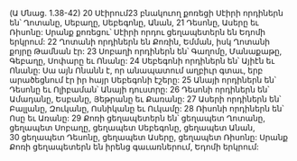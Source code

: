 (Ա Մնաց. 1.38-42)
20 Սէիրում23 բնակուող քոռեցի Սէիրի որդիներն են՝ Ղոտանը, Սեբաղը, Սեբեգոնը, Անան, 21 Դեսոնը, Ասերը եւ Ռիսոնը: Սրանք քոռեցու՝ Սէիրի որդու ցեղապետերն են Եդոմի երկրում: 22 Ղոտանի որդիներն են Քոռին, Եմման, իսկ Ղոտանի քոյրը Թամնան էր: 23 Սոբաղի որդիներն են՝ Գաղոմը, Մանաքաթը, Գեբաղը, Սոփարը եւ Ոնանը: 24 Սեբեգոնի որդիներն են՝ Այիէն եւ Ոնանը: Սա այն Ոնանն է, որ անապատում աղբիւր գտաւ, երբ արածեցնում էր իր հայր Սեբեգոնի էշերը: 25 Անայի որդիներն են՝ Դեսոնը եւ Ոլիբաման՝ Անայի դուստրը: 26 Դեսոնի որդիներն են՝ Ամադանը, Եսբանը, Յեթրանը եւ Քառանը: 27 Ասերի որդիներն են՝ Բալլանը, Զուկանը, Ոսնիկանը եւ Ուկամը: 28 Ռիսոնի որդիներն են՝ Ոսը եւ Առանը: 29 Քոռի ցեղապետերն են՝ ցեղապետ Ղոտանը, ցեղապետ Սոբաղը, ցեղապետ Սեբեգոնը, ցեղապետ Անան, 30 ցեղապետ Դեսոնը, ցեղապետ Ասերը, ցեղապետ Ռիսոնը: Սրանք Քոռի ցեղապետերն են իրենց գաւառներում, Եդոմի երկրում:
